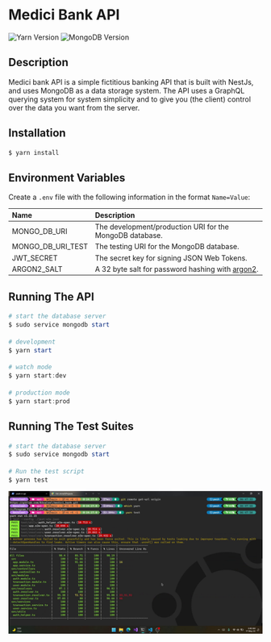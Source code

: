 # Medici Bank API

![Yarn Version](https://img.shields.io/badge/yarn-v1.22.15-brightgreen "Yarn Version")
![MongoDB Version](https://img.shields.io/badge/MongoDB-v5.0.7-blue "MongoDB Version")

## Description

Medici bank API is a simple fictitious banking API that is built with NestJs, and uses MongoDB as a data storage system. The API uses a GraphQL querying system for system simplicity and to give you (the client) control over the data you want from the server.

## Installation

```powershell
$ yarn install
```

## Environment Variables

Create a `.env` file with the following information in the format `Name=Value`:

| Name | Description |
|:--|:--|
| MONGO_DB_URI | The development/production URI for the MongoDB database. |
| MONGO_DB_URI_TEST | The testing URI for the MongoDB database. |
| JWT_SECRET | The secret key for signing JSON Web Tokens. |
| ARGON2_SALT | A 32 byte salt for password hashing with [argon2](https://www.google.com/url?sa=t&rct=j&q=&esrc=s&source=web&cd=&cad=rja&uact=8&ved=2ahUKEwjrr87Ngub3AhU0hv0HHSJ9AjYQFnoECB8QAQ&url=https%3A%2F%2Fargon2.online%2F&usg=AOvVaw04rPHdA-_i7g5aueRQV7x2). |

## Running The API

```powershell
# start the database server
$ sudo service mongodb start

# development
$ yarn start

# watch mode
$ yarn start:dev

# production mode
$ yarn start:prod
```

## Running The Test Suites

```powershell
# start the database server
$ sudo service mongodb start

# Run the test script
$ yarn test
```

[![A preview of the Medici bank's API testing results](assets/Medici_Bank_API_Testing_Preview.png)](https://youtu.be/DOLGIQrma8g "A preview of the Medici bank's API testing results")
